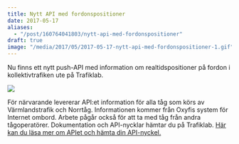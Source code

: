 ```yaml
---
title: Nytt API med fordonspositioner
date: 2017-05-17
aliases:
  - "/post/160764041803/nytt-api-med-fordonspositioner"
draft: true
image: "/media/2017/05/2017-05-17-nytt-api-med-fordonspositioner-1.gif"
---
```


Nu finns ett nytt push-API med information om realtidspositioner på fordon i kollektivtrafiken ute på Trafiklab.


![](/media/2017/05/2017-05-17-nytt-api-med-fordonspositioner-1.gif)


För närvarande levererar API:et information för alla tåg som körs av Värmlandstrafik och Norrtåg. Informationen kommer från Oxyfis system för Internet ombord. Arbete pågår också för att ta med tåg från andra tågoperatörer. Dokumentation och API-nycklar hämtar du på Trafiklab.
[Här kan du läsa mer om APIet och hämta din API-nyckel. ](https://www.trafiklab.se/api/oxyfi-realtidspostionering)
 
